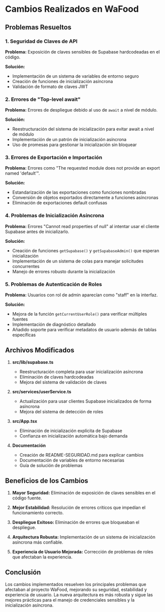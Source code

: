 # Cambios Realizados en WaFood

## Problemas Resueltos

### 1. Seguridad de Claves de API

**Problema:** Exposición de claves sensibles de Supabase hardcodeadas en el código.

**Solución:** 
- Implementación de un sistema de variables de entorno seguro
- Creación de funciones de inicialización asíncrona
- Validación de formato de claves JWT

### 2. Errores de "Top-level await"

**Problema:** Errores de despliegue debido al uso de `await` a nivel de módulo.

**Solución:**
- Reestructuración del sistema de inicialización para evitar await a nivel de módulo
- Implementación de un patrón de inicialización asíncrona
- Uso de promesas para gestionar la inicialización sin bloquear

### 3. Errores de Exportación e Importación

**Problema:** Errores como "The requested module does not provide an export named 'default'".

**Solución:**
- Estandarización de las exportaciones como funciones nombradas
- Conversión de objetos exportados directamente a funciones asíncronas
- Eliminación de exportaciones default confusas

### 4. Problemas de Inicialización Asíncrona

**Problema:** Errores "Cannot read properties of null" al intentar usar el cliente Supabase antes de inicializarlo.

**Solución:**
- Creación de funciones `getSupabase()` y `getSupabaseAdmin()` que esperan inicialización
- Implementación de un sistema de colas para manejar solicitudes concurrentes
- Manejo de errores robusto durante la inicialización

### 5. Problemas de Autenticación de Roles

**Problema:** Usuarios con rol de admin aparecían como "staff" en la interfaz.

**Solución:**
- Mejora de la función `getCurrentUserRole()` para verificar múltiples fuentes
- Implementación de diagnóstico detallado
- Añadido soporte para verificar metadatos de usuario además de tablas específicas

## Archivos Modificados

1. **src/lib/supabase.ts**
   - Reestructuración completa para usar inicialización asíncrona
   - Eliminación de claves hardcodeadas
   - Mejora del sistema de validación de claves

2. **src/services/userService.ts**
   - Actualización para usar clientes Supabase inicializados de forma asíncrona
   - Mejora del sistema de detección de roles

3. **src/App.tsx**
   - Eliminación de inicialización explícita de Supabase
   - Confianza en inicialización automática bajo demanda

4. **Documentación**
   - Creación de README-SEGURIDAD.md para explicar cambios
   - Documentación de variables de entorno necesarias
   - Guía de solución de problemas

## Beneficios de los Cambios

1. **Mayor Seguridad:** Eliminación de exposición de claves sensibles en el código fuente.

2. **Mejor Estabilidad:** Resolución de errores críticos que impedían el funcionamiento correcto.

3. **Despliegue Exitoso:** Eliminación de errores que bloqueaban el despliegue.

4. **Arquitectura Robusta:** Implementación de un sistema de inicialización asíncrona más confiable.

5. **Experiencia de Usuario Mejorada:** Corrección de problemas de roles que afectaban la experiencia.

## Conclusión

Los cambios implementados resuelven los principales problemas que afectaban al proyecto WaFood, mejorando su seguridad, estabilidad y experiencia de usuario. La nueva arquitectura es más robusta y sigue las mejores prácticas para el manejo de credenciales sensibles y la inicialización asíncrona. 